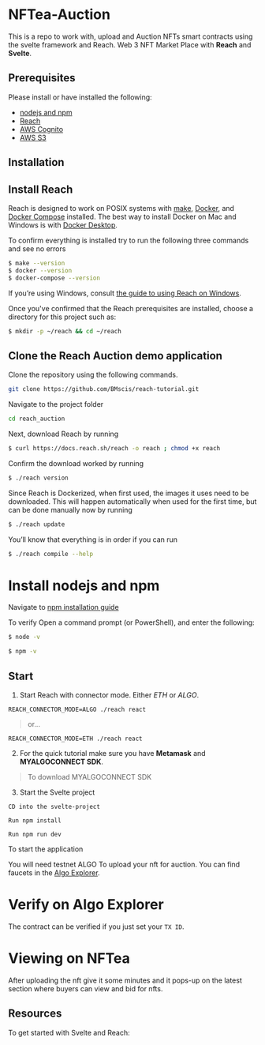 # NFTea-Auction
This is a repo to work with, upload and Auction NFTs smart contracts using the svelte framework and Reach.
Web 3 NFT Market Place with **Reach** and **Svelte**.


## Prerequisites

Please install or have installed the following:

- [nodejs and npm](https://nodejs.org/en/download/)
- [Reach](https://docs.reach.sh/)
- [AWS Cognito](https://aws.amazon.com/cognito/)
- [AWS S3](https://aws.amazon.com/s3/)

## Installation

## Install Reach

Reach is designed to work on POSIX systems with [make](https://en.wikipedia.org/wiki/Make_(software)), [Docker](https://www.docker.com/get-started), and [Docker Compose](https://docs.docker.com/compose/install/) installed. The best way to install Docker on Mac and Windows is with [Docker Desktop](https://www.docker.com/products/docker-desktop).


To confirm everything is installed try to run the following three commands and see no errors

``` bash
$ make --version
$ docker --version
$ docker-compose --version
```

If you’re using Windows, consult [the guide to using Reach on Windows](https://docs.reach.sh/guide-windows.html).

Once you've confirmed that the Reach prerequisites are installed, choose a directory for this project such as:

``` bash
$ mkdir -p ~/reach && cd ~/reach
```

## Clone the Reach Auction demo application

Clone the repository using the following commands.

```bash
git clone https://github.com/BMscis/reach-tutorial.git

```

Navigate to the project folder

``` bash
cd reach_auction
```

Next, download Reach by running

``` bash
$ curl https://docs.reach.sh/reach -o reach ; chmod +x reach
```

Confirm the download worked by running

``` bash
$ ./reach version
```

Since Reach is Dockerized, when first used, the images it uses need to be downloaded. This will happen automatically when used for the first time, but can be done manually now by running

``` bash
$ ./reach update
```

You’ll know that everything is in order if you can run

``` bash
$ ./reach compile --help
```
# Install nodejs and npm

Navigate to [npm installation guide]( https://nodejs.org/en/download/.)

To verify Open a command prompt (or PowerShell), and enter the following:

``` bash
$ node -v
```
``` bash
$ npm -v
```


## Start
1. Start Reach with connector mode. Either *ETH* or *ALGO*.
```shell
REACH_CONNECTOR_MODE=ALGO ./reach react
```
>or...
```shell
REACH_CONNECTOR_MODE=ETH ./reach react
```
2. For the quick tutorial make sure you have **Metamask** and **MYALGOCONNECT SDK**.
>To download MYALGOCONNECT SDK

3. Start the Svelte project
```shel
CD into the svelte-project

Run npm install

Run npm run dev
````
To start the application

You will need testnet ALGO To upload your nft for auction. You can find faucets in the [Algo Explorer](https://testnet.algoexplorer.io/dispenser). 

# Verify on Algo Explorer

The contract can be verified if you just set your `TX ID`. 


# Viewing on NFTea
After uploading the nft give it some minutes and it pops-up on the latest section where buyers can view and bid for nfts.


## Resources

To get started with Svelte and Reach:


